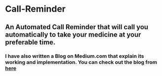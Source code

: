 <h1> Call-Reminder</h1>
<h2>
  An Automated Call Reminder that will call you automatically to take your medicine at your preferable time.
 </h2>

 <h3>
  I have also written a Blog on Medium.com that explain its working and implementation.
  You can check out the blog from <a href="https://medium.com/p/a-daily-medicine-reminder-using-python-in-just-20-lines-of-code-c8efbfe033f2?source=email-7ef84c80c84f--writer.postDistributed&sk=57dc0d329a3354b088d205eb8bc651d8"> here </a>
 </h3>





